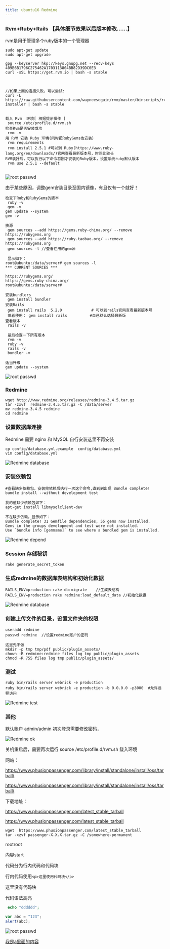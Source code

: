 ```yaml
---
title: ubuntu16 Redmine
---
```

### Rvm+Ruby+Rails  【具体细节效果以后版本修改……】

rvm是用于管理多个ruby版本的一个管理器

```
sudo apt-get update 
sudo apt-get upgrade

gpg --keyserver hkp://keys.gnupg.net --recv-keys 409B6B1796C275462A1703113804BB82D39DC0E3
curl -sSL https://get.rvm.io | bash -s stable



//如果上面的连接失败，可以尝试:
curl -L https://raw.githubusercontent.com/wayneeseguin/rvm/master/binscripts/rvm-installer | bash -s stable	


载入 Rvm  环境[ 根据提示操作 ]
 source /etc/profile.d/rvm.sh
检查Rvm是否安装成功
 rvm -v
用 RVM 安装 Ruby 环境(同时把RubyGems也安装）
 rvm requirements
 rvm install 2.5.1 #可以到 Ruby(https://www.ruby-lang.org/en/downloads/)官网查看最新版本号，时间比较长
RVM装好后，可以执行以下命令将刚才安装的Ruby版本，设置系统ruby默认版本
 rvm use 2.5.1 --default
 
```

![root passwd](/img/ubuntu/Redmine/rvm01.png "rvm01")

由于某些原因，调整gem安装目录至国内镜像，有且仅有一个就好！

```
检查下Ruby和RubyGems的版本
 ruby -v
 gem -v
gem update --system 
gem -v 

换源
 gem sources --add https://gems.ruby-china.org/ --remove https://rubygems.org
 gem sources --add https://ruby.taobao.org/ --remove https://rubygems.org
 gem sources -l	//查看在用的gem源
 
 显示如下：
root@ubuntu:/data/server# gem sources -l
*** CURRENT SOURCES ***

https://rubygems.org/
https://gems.ruby-china.org/
root@ubuntu:/data/server# 

安装bundlers
 gem install bundler
安装Rails
 gem install rails  5.2.0             # 可以到rails官网查看最新版本号
 或者使用： gem install rails          #自己默认选择最新版
查看版本
 rails -v 
 
 最后检查一下所有版本
 rvm -v
 ruby -v
 rails -v
 bundler -v

适当升级
gem update --system

```

![root passwd](/img/ubuntu/Redmine/rvm02.png "rvm02")

### Redmine

```
wget http://www.redmine.org/releases/redmine-3.4.5.tar.gz
tar -zxvf  redmine-3.4.5.tar.gz -C /data/server
mv redmine-3.4.5 redmine
cd redmine
```

### 设置数据库连接

Redmine 需要 nginx 和 MySQL  自行安装这里不再安装

```
cp config/database.yml.example  config/database.yml 
vim config/database.yml
```

![Redmine database](/img/ubuntu/Redmine/Redmine_database.png "Redmine database")

### 安装依赖包

```
#查看缺少依赖包，安装完依赖后执行一次这个命令,直到到出现 Bundle complete!
bundle install --without development test   

我的值缺少依赖包如下：
apt-get install libmysqlclient-dev

不在缺少依赖，显示如下：
Bundle complete! 31 Gemfile dependencies, 55 gems now installed.
Gems in the groups development and test were not installed.
Use `bundle info [gemname]` to see where a bundled gem is installed.
```

![Redmine depend](/img/ubuntu/Redmine/Redmine_depend.png "Redmine depend")

### Session 存储秘钥

```
rake generate_secret_token
```

### 生成redmine的数据库表结构和初始化数据

```
RAILS_ENV=production rake db:migrate    //生成表结构
RAILS_ENV=production rake redmine:load_default_data //初始化数据

```

![Redmine database](/img/ubuntu/Redmine/Redmine_database2.png "Redmine database")

### 创建上传文件的目录，设置文件夹的权限

```
useradd redmine
passwd redmine  //设置redmine账户的密码

这里先不做
mkdir -p tmp tmp/pdf public/plugin_assets/
chown -R redmine:redmine files log tmp public/plugin_assets
chmod -R 755 files log tmp public/plugin_assets/

```



### 测试

```
ruby bin/rails server webrick -e production
ruby bin/rails server webrick -e production -b 0.0.0.0 -p3000  #允许远程访问
```

![Redmine test](/img/ubuntu/Redmine/Redmine_test.png "Redmine test")

### 其他

默认账户 admin/admin 初次登录需要修改密码，

![Redmine ok](/img/ubuntu/Redmine/Redmine_ok.png "Redmine ok")

关机重启后，需要再次运行 source /etc/profile.d/rvm.sh  载入环境





网站：

https://www.phusionpassenger.com/library/install/standalone/install/oss/tarball/

https://www.phusionpassenger.com/library/install/standalone/install/oss/tarball/



下载地址：

https://www.phusionpassenger.com/latest_stable_tarball

https://www.phusionpassenger.com/latest_stable_tarball

```
wget  https://www.phusionpassenger.com/latest_stable_tarball
tar -xzvf passenger-X.X.X.tar.gz -C /somewhere-permanent

```

rootroot





















内容start

代码分为行内代码和代码块

行内代码使用`<p>这里使用代码块</p>`    <p>这里没有代码块</p>



代码语法高亮

``` php
 echo "dddddd";
```


``` javascript
var abc = "123";
alert(abc);

```


![root passwd](/img/ubuntu/Redmine.png "fdfdsfd")



 [我是a里面的内容](http://example.com/ "这里是title")





























